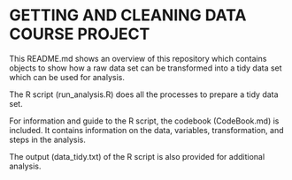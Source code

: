 # GETTING AND CLEANING DATA COURSE PROJECT

This README.md shows an overview of this repository which contains objects 
to show how a raw data set can be transformed into a tidy
data set which can be used for analysis.

The R script (run_analysis.R) does all the processes to 
prepare a tidy data set. 

For information and guide to the R script, the codebook (CodeBook.md) is 
included. It contains information on the data, variables, transformation, and steps
in the analysis.

The output (data_tidy.txt) of the R script is also provided for 
additional analysis.

